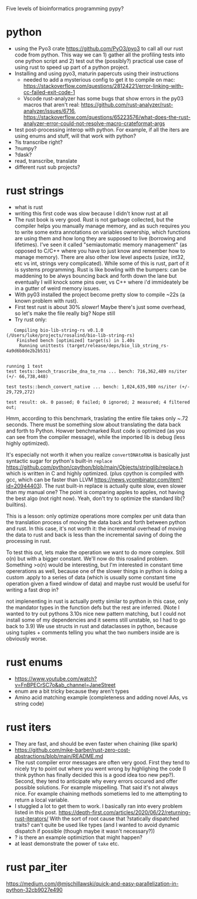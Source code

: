 Five levels of bioinformatics programming
pypy?

# python
- using the Pyo3 crate https://github.com/PyO3/pyo3 to call all our rust code from python. This way we can 1) gather all the profiling tests into one python script and 2) test out the (possibly?) practical use case of using rust to speed up part of a python project.
- Installing and using pyo3, maturin papercuts using their instructions
	- needed to add a mysterious config to get it to compile on mac: https://stackoverflow.com/questions/28124221/error-linking-with-cc-failed-exit-code-1
	- Vscode rust-analyzer has some bugs that show errors in the py03 macros that aren't real: https://github.com/rust-analyzer/rust-analyzer/issues/6716, https://stackoverflow.com/questions/65223576/what-does-the-rust-analyzer-error-could-not-resolve-macro-crateformat-args
- test post-processing interop with python. For example, if all the iters are using enums and stuff, will that work with python?
- ?is transcribe right?
- ?numpy?
- ?dask?
- read, transcribe, translate
- different rust sub projects?

# rust strings
- what is rust
- writing this first code was slow because I didn't know rust at all
- The rust book is very good. Rust is not garbage collected, but the compiler helps you manually manage memory, and as such requires you to write some extra annotations on variables ownership, which functions are using them and how long they are supposed to live (borrowing and lifetimes). I've seen it called "semiautomatic memory management" (as opposed to C/C++ where you have to just know and remember how to manage memory). There are also other low level aspects (usize, int32, etc vs int, strings very complicated). While some of this is rust, part of it is systems programming. Rust is like bowling with the bumpers: can be maddening to be alwys bouncing back and forth down the lane but eventually I will knock some pins over, vs C++ where i'd immideately be in a gutter of weird memory issues.
- With py03 installed the project become pretty slow to compile ~22s (a known problem with rust).
- First test rust is about 30% _slower_! Maybe there's just some overhead, so let's make the file really big? Nope still 
- Try rust only: 
```
   Compiling bio-lib-string-rs v0.1.0 (/Users/luke/projects/rosalind/bio-lib-string-rs)
    Finished bench [optimized] target(s) in 1.40s
     Running unittests (target/release/deps/bio_lib_string_rs-4a9d6b8de2b2b531)


running 1 test
test tests::bench_trascribe_dna_to_rna ... bench: 716,362,489 ns/iter (+/- 66,738,448)

test tests::bench_convert_native ... bench: 1,024,635,980 ns/iter (+/- 29,729,272)

test result: ok. 0 passed; 0 failed; 0 ignored; 2 measured; 4 filtered out;

```
Hmm, according to this benchmark, traslating the entire file takes only ~.72 seconds. There must be something slow about translating the data back and forth to Python. Howver benchmarked Rust code is optimized (as you can see from the compiler message), while the imported lib is debug (less highly optimized).

It's especially not worth it when you realize `convertDNAtoRNA` is basically just syntactic sugar for python's built-in `replace` https://github.com/python/cpython/blob/main/Objects/stringlib/replace.h which is written in C and highly optimized. (plus cpython is compiled with gcc, which can be faster than LLVM https://news.ycombinator.com/item?id=20944403). The rust built-in replace is actually quite slow, even slower than my manual one? The point is comparing apples to apples, not having the best algo (not right now). Yeah, don't try to optimize the standard lib(?builtins). 

This is a lesson: only optimize operations more complex per unit data than the translation process of moving the data back and forth between python and rust. In this case, it's not worth it: the incremental overhead of moving the data to rust and back is less than the incremental saving of doing the processing in rust. 

To test this out, lets make the operation we want to do more complex. Still o(n) but with a bigger constant. We'll now do this rosalind problem. Something >o(n) would be interesting, but I'm interested in constant time opererations as well, because one of the slower things in python is doing a custom .apply to a series of data (which is usually some constant time operation given a fixed window of data) and maybe rust would be useful for writing a fast drop in?

not implenenting in rust is actually pretty similar to python in this case, only the mandator types in the function defs but the rest are inferred. (Note I wanted to try out pythons 3.10s nice new pattern matching, but I could not install some of my dependencies and it seems still unstable, so I had to go back to 3.9) We use structs in rust and dataclasses in python, because using tuples + comments telling you what the two numbers inside are is obviously worse.




# rust enums
- https://www.youtube.com/watch?v=FnBPECrSC7o&ab_channel=JaneStreet
- enum are a bit tricky because they aren't types
- Amino acid matching example (completeness and adding novel AAs, vs string code)

# rust iters
- They are fast, and should be even faster when chaining (like spark)
- https://github.com/mike-barber/rust-zero-cost-abstractions/blob/main/README.md
- The rust compiler error messages are often very good. First they tend to nicely try to point out where you went wrong by highlighing the code (I think python has finally decided this is a good idea too new pep?). Second, they tend to anticipate why every errors occured and offer possible solutions. For example mispelling. That said it's not always nice. For example chaining methods sometiems led to me attempting to return a local variable. 
- I stuggled a lot to get them to work. I basically ran into every problem listed in this post. https://depth-first.com/articles/2020/06/22/returning-rust-iterators/ With the sort of root cause that ?statically dispatched traits? can't quite be used like types (and I wanted to avoid dynamic dispatch if possible (though maybe it wasn't necessary?))
- ? is there an example optimiztion that might happen?
- at least demonstrate the power of `take` etc.

# rust par_iter
https://medium.com/@mjschillawski/quick-and-easy-parallelization-in-python-32cb9027e490